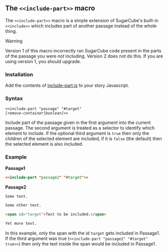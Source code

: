 ## The `<<include-part>>` macro ##

The `<<include-part>>` macro is a simple extension of SugarCube's built-in `<<include>>` which includes part of another passage instead of the whole thing.

> [!WARNING]
> Version 1 of this macro incorrectly ran SugarCube code present in the parts of the passage you were *not* including. Version 2 does not do this. If you are using version 1, you should upgrade.

### Installation ###

Add the contents of [include-part.js](include-part.js) to your story Javascript.

### Syntax ###

<code><<include-part "passage" "#target" <i>[remove-container|boolean]</i>>></code>

Include part of the passage given in the first argument into the current passage. The second argument is treated as a selector to identify which element to include. If the optional third argument is `true` then only the children of the selected element are included, if it is `false` (the default) then the selected element is also included.

### Example ###
**Passage1**
```html
<<include-part "passage2" "#target">>
```

**Passage2**
```html
Some text.

Some other text.

<span id="target">Text to be included.</span>

Yet more text.
```
In this example, only the span with the id `target` gets included in Passage1. If the third argument was true (`<<include-part "passage2" "#target" true>>`) then only the text inside the span would be included in Passage1.
